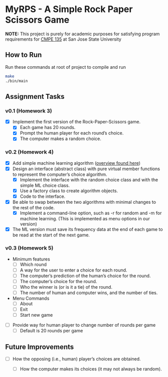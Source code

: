 # MyRPS - A Simple Rock Paper Scissors Game
**NOTE:** This project is purely for academic purposes for satisfying program requirements for [CMPE 135](http://www.cs.sjsu.edu/~mak/CMPE135/index.html) at San Jose State University  

## How to Run
Run these commands at root of project to compile and run
```bash
make
./bin/main
```


## Assignment Tasks
### v0.1 (Homework 3)
- [x] Implement the first version of the Rock-Paper-Scissors game.
  - [x] Each game has 20 rounds.
  - [x] Prompt the human player for each round’s choice.
  - [x] The computer makes a random choice.  

### v0.2 (Homework 4)
- [x] Add simple machine learning algorithm ([overview found here](https://github.com/drofp/MyRPS/wiki#simple-machine-learning-algorithm-overview))
- [x] Design an interface (abstract class) with pure virtual member functions to represent the computer’s choice algorithm.
  - [x] Implement the interface with the random choice class and with the simple ML choice class.
  - [x] Use a factory class to create algorithm objects.
  - [x] Code to the interface.
- [x] Be able to swap between the two algorithms with minimal changes to the rest of the code.
  - [x] Implement a command-line option, such as -r for random and -m for machine learning. (This is implemented as menu options in our version)
- [x] The ML version must save its frequency data at the end of each game to be read at the start of the next game.

### v0.3 (Homework 5)
- Minimum features
  - [ ] Which round
  - [ ] A way for the user to enter a choice for each round.
  - [ ] The computer’s prediction of the human’s choice for the round.
  - [ ] The computer’s choice for the round.
  - [ ] Who the winner is (or is it a tie) of the round.
  - [ ] The number of human and computer wins, and the number of ties.
- Menu Commands
  - [ ] About
  - [ ] Exit
  - [ ] Start new game
- [ ] Provide way for human player to change number of rounds per game
  - [ ] Default is 20 rounds per game

## Future Improvements
- [ ] How the opposing (i.e., human) player’s choices are obtained.
  - [ ] How the computer makes its choices (it may not always be random).

